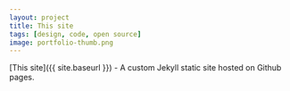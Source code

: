 ```yaml
---
layout: project
title: This site
tags: [design, code, open source]
image: portfolio-thumb.png
---
```


[This site]({{ site.baseurl }}) - A custom Jekyll static site hosted on Github pages.
